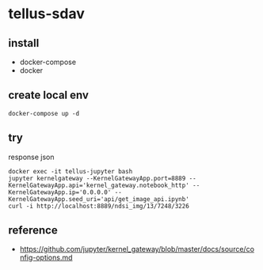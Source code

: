 # tellus-sdav

## install
- docker-compose
- docker

## create local env
```
docker-compose up -d
```

## try
response json
```
docker exec -it tellus-jupyter bash
jupyter kernelgateway --KernelGatewayApp.port=8889 --KernelGatewayApp.api='kernel_gateway.notebook_http' --KernelGatewayApp.ip='0.0.0.0' --KernelGatewayApp.seed_uri='api/get_image_api.ipynb'
curl -i http://localhost:8889/ndsi_img/13/7248/3226
```

## reference
- https://github.com/jupyter/kernel_gateway/blob/master/docs/source/config-options.md

